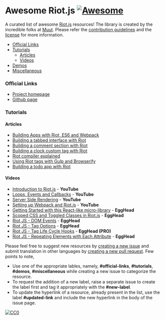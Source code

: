 # **Awesome Riot.js** [![Awesome](https://cdn.rawgit.com/sindresorhus/awesome/d7305f38d29fed78fa85652e3a63e154dd8e8829/media/badge.svg)](https://github.com/sindresorhus/awesome)
A curated list of awesome [Riot.js](http://riotjs.com/) resources! The library is created by the incredible folks at [Muut](https://muut.com/blog/technology/riot-2.0/). Please refer the [contribution guidelines](#contribution-guidelines) and the [license](#license) for more information.

  - [Official Links](#official-links)
  - [Tutorials](#tutorials)
    - [Articles](#articles)
    - [Videos](#videos)
  - [Demos](#demos)
  - [Miscellaneous](#miscellaneous)

### Official Links

  - [Project homepage](http://riotjs.com/)
  - [Github page](https://github.com/riot/riot)

### Tutorials

#### Articles
- [Building Apps with Riot, ES6 and Webpack](http://blog.srackham.com/posts/riot-es6-webpack-apps/)
- [Building a tabbed interface with Riot](http://robertwpearce.com/blog/riotjs-example/)
- [Building a comment section with Riot](https://juriansluiman.nl/article/154/the-react-tutorial-for-riot)
- [Building a clock custom tag with Riot](https://juriansluiman.nl/article/154/the-react-tutorial-for-riot)
- [Riot compiler explained](http://www.triplet.fi/blog/riot-compiler-explained/)
- [Using Riot tags with Gulp and Browserify](http://www.triplet.fi/blog/adding_compiled_riot_tags_to_your_gulp_browserify_build/)
- [Building a todo app with Riot](http://www.marcusoft.net/2015/12/riotjs-anatomy-of-a-tag.html)

#### Videos
- [Introduction to Riot.js](https://www.youtube.com/watch?v=al87U6NgRTc) - **YouTube**
- [Loops, Events and Callbacks](https://www.youtube.com/watch?v=T-ZV9dv93sw) - **YouTube**
- [Server Side Rendering](https://www.youtube.com/watch?v=6ww1UXGJzcs) - **YouTube**
- [Setting up Webpack and Riot.js](https://www.youtube.com/watch?v=UgdZbT-KPpY) - **YouTube**
- [Getting Started with this React-like micro-library](https://egghead.io/lessons/javascript-riot-js-getting-started) - **EggHead**
- [Scoped CSS and Toggled Classes in Riot.js](https://egghead.io/lessons/javascript-riot-js-scoped-css-and-toggled-classes) - **EggHead**
- [Riot JS - DOM Events](https://egghead.io/lessons/javascript-riot-js-dom-events) - **EggHead**
- [Riot JS - Tag Options](https://egghead.io/lessons/javascript-riot-js-tag-options) - **EggHead**
- [Riot JS - Tag Life Cycle Hooks](https://egghead.io/lessons/javascript-riot-js-tag-life-cycle-hooks) - **EggHead (PRO)**
- [Riot JS - Repeating Elements with Each Attribute](https://egghead.io/lessons/javascript-riot-js-repeating-elements-with-each-attribute) - **EggHead**

Please feel free to suggest new resources by [creating a new issue](https://github.com/pankajparashar/awesome-riotjs/issues) and submit translation in other languages by [creating a new pull request](https://github.com/pankajparashar/awesome-riotjs/pulls). Few points to note,

  - Use one of the appropriate lables, namely, **#official-links**, **#tutorials**, **#demos**, **#miscellaneous** while creating a new issue to categorize the resource.
  - To request the addition of a new label, raise a separate issue to create the label first and tag it appropriately with the **#new-label**.
  - To update the hyperlink of a resource, already present in the list, use the label **#updated-link** and include the new hyperlink in the body of the issue page.

[![CC0](https://i.creativecommons.org/p/zero/1.0/88x31.png)](https://creativecommons.org/publicdomain/zero/1.0/)
